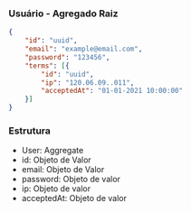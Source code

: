 ### Usuário - Agregado Raiz

```json
{
    "id": "uuid",
    "email": "example@email.com",
    "password": "123456",
    "terms": [{
        "id": "uuid",
        "ip": "120.06.09..011",
        "acceptedAt": "01-01-2021 10:00:00"
    }]
}
```
### Estrutura
- User: Aggregate <br />
- id: Objeto de Valor <br />
- email: Objeto de Valor <br />
- password: Objeto de valor <br />
- ip: Objeto de valor <br />
- acceptedAt: Objeto de valor